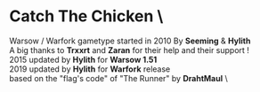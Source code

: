 # Catch The Chicken \
Warsow / Warfork gametype started in 2010 By **Seeming** & **Hylith** \
A big thanks to **Trxxrt** and **Zaran** for their help and their support ! \
2015 updated by **Hylith** for **Warsow 1.51** \
2019 updated by **Hylith** for **Warfork** release \
based on the "flag's code" of "The Runner" by **DrahtMaul** \
